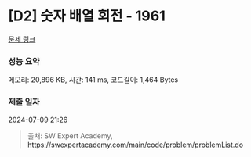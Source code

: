 # [D2] 숫자 배열 회전 - 1961 

[문제 링크](https://swexpertacademy.com/main/code/problem/problemDetail.do?contestProbId=AV5Pq-OKAVYDFAUq) 

### 성능 요약

메모리: 20,896 KB, 시간: 141 ms, 코드길이: 1,464 Bytes

### 제출 일자

2024-07-09 21:26



> 출처: SW Expert Academy, https://swexpertacademy.com/main/code/problem/problemList.do